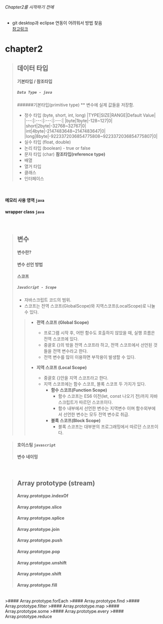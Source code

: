 ###### Chapter2를 시작하기 전에
* git desktop과 eclipse 연동이 어려워서 방법 찾음 <br>
[참고링크](https://sso-feeling.tistory.com/121)

# chapter2

> ## 데이터 타입
> #### 기본타입 / 참조타입
> ##### `Data Type - java`
> ######기본타입(primitive type)
> ** 변수에 실제 값들을 저장함.
>	* 정수 타입 (byte, short, int, long)
		|TYPE|SIZE|RANGE|Default Value|
		|---:|:---:|:---:|:---:|
		|byte|1byte|-128~127|0|
		|short|2byte|-32768~32767|0|
		|int|4byte|-2147483648~2147483647|0|
		|long|8byte|-9223372036854775808~9223372036854775807|0|
>	* 실수 타입 (float, double)
>	* 논리 타입 (boolean) - true or false
>	* 문자 타입 (char)
> **참조타입(reference type)**
>	* 배열
>	* 열거 타입
>	* 클래스
>	* 인터페이스
<br>

#### 메모리 사용 영역 `java`
#### wrapper class `java`

<br>

> ## 변수
> 
> #### 변수란?
> #### 변수 선언 방법
> #### 스코프
> ##### `JavaScript - Scope`
> * 자바스크립트 코드의 범위.
> * 스코프는 전역 스코프(GlobalScope)와 지역스코프(LocalScope)로 나눌 수 있다.
>>
>> 	* **전역 스코프 (Global Scope)**
>>		* 프로그램 시작 후, 어떤 함수도 호출하지 않았을 때, 실행 흐름은 전역 스코프에 있다.
>>		* 중괄호 {}의 밖을 전역 스코프라 하고, 전역 스코프에서 선언된 것들을 전역 변수라고 한다.
>>		* 전역 변수를 많이 이용하면 부작용이 발생할 수 있다. <br>
>>
>>	* **지역 스코프 (Local Scope)**
>>		* 중괄호 {}안을 지역 스코프라고 한다.
>>		* 지역 스코프에는 함수 스코프, 블록 스코프 두 가지가 있다.
>>			* **함수 스코프(Function Scope)**
>>				* 함수 스코프는 ES6 이전(let, const 나오기 전)까지 자바스크립트가 따르던 스코프이다.
>>				* 함수 내부에서 선언한 변수는 지역변수 이며 함수외부에서 선언한 변수는 모두 전역 변수로 취급. <br>
>>			* **블록 스코프(Block Scope)**
>>				* 블록 스코프는 대부분의 프로그래밍에서 따르던 스코프이다. <br>
>>
>>
>> 

> #### 호이스팅 `javascript`
> #### 변수 네이밍

<br>

>## Array prototype (stream)
>#### Array.prototype.indexOf
>#### Array.prototype.slice
>#### Array.prototype.splice
>#### Array.prototype.join
>#### Array.prototype.push
>#### Array.prototype.pop
>#### Array.prototype.unshift
>#### Array.prototype.shift
>#### Array.prototype.fill
<br>
>#### Array.prototype.forEach
>#### Array.prototype.find
>#### Array.prototype.filter
>#### Array.prototype.map
>#### Array.prototype.some
>#### Array.prototype.every
>#### Array.prototype.reduce